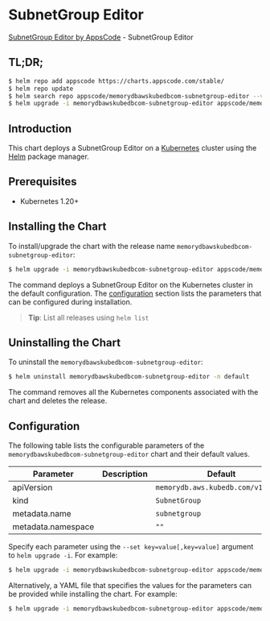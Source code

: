 # SubnetGroup Editor

[SubnetGroup Editor by AppsCode](https://appscode.com) - SubnetGroup Editor

## TL;DR;

```bash
$ helm repo add appscode https://charts.appscode.com/stable/
$ helm repo update
$ helm search repo appscode/memorydbawskubedbcom-subnetgroup-editor --version=v0.17.0
$ helm upgrade -i memorydbawskubedbcom-subnetgroup-editor appscode/memorydbawskubedbcom-subnetgroup-editor -n default --create-namespace --version=v0.17.0
```

## Introduction

This chart deploys a SubnetGroup Editor on a [Kubernetes](http://kubernetes.io) cluster using the [Helm](https://helm.sh) package manager.

## Prerequisites

- Kubernetes 1.20+

## Installing the Chart

To install/upgrade the chart with the release name `memorydbawskubedbcom-subnetgroup-editor`:

```bash
$ helm upgrade -i memorydbawskubedbcom-subnetgroup-editor appscode/memorydbawskubedbcom-subnetgroup-editor -n default --create-namespace --version=v0.17.0
```

The command deploys a SubnetGroup Editor on the Kubernetes cluster in the default configuration. The [configuration](#configuration) section lists the parameters that can be configured during installation.

> **Tip**: List all releases using `helm list`

## Uninstalling the Chart

To uninstall the `memorydbawskubedbcom-subnetgroup-editor`:

```bash
$ helm uninstall memorydbawskubedbcom-subnetgroup-editor -n default
```

The command removes all the Kubernetes components associated with the chart and deletes the release.

## Configuration

The following table lists the configurable parameters of the `memorydbawskubedbcom-subnetgroup-editor` chart and their default values.

|     Parameter      | Description |                    Default                    |
|--------------------|-------------|-----------------------------------------------|
| apiVersion         |             | <code>memorydb.aws.kubedb.com/v1alpha1</code> |
| kind               |             | <code>SubnetGroup</code>                      |
| metadata.name      |             | <code>subnetgroup</code>                      |
| metadata.namespace |             | <code>""</code>                               |


Specify each parameter using the `--set key=value[,key=value]` argument to `helm upgrade -i`. For example:

```bash
$ helm upgrade -i memorydbawskubedbcom-subnetgroup-editor appscode/memorydbawskubedbcom-subnetgroup-editor -n default --create-namespace --version=v0.17.0 --set apiVersion=memorydb.aws.kubedb.com/v1alpha1
```

Alternatively, a YAML file that specifies the values for the parameters can be provided while
installing the chart. For example:

```bash
$ helm upgrade -i memorydbawskubedbcom-subnetgroup-editor appscode/memorydbawskubedbcom-subnetgroup-editor -n default --create-namespace --version=v0.17.0 --values values.yaml
```
